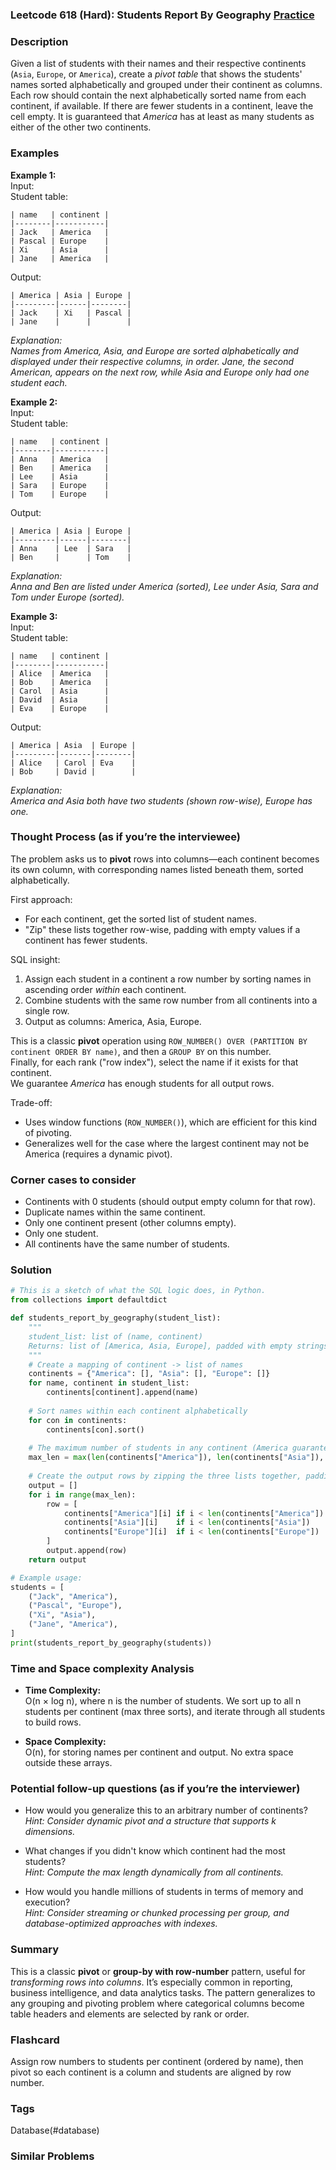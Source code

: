### Leetcode 618 (Hard): Students Report By Geography [Practice](https://leetcode.com/problems/students-report-by-geography)

### Description  
Given a list of students with their names and their respective continents (`Asia`, `Europe`, or `America`), create a *pivot table* that shows the students' names sorted alphabetically and grouped under their continent as columns. Each row should contain the next alphabetically sorted name from each continent, if available. If there are fewer students in a continent, leave the cell empty. It is guaranteed that *America* has at least as many students as either of the other two continents.

### Examples  

**Example 1:**  
Input:  
Student table:
```
| name   | continent |
|--------|-----------|
| Jack   | America   |
| Pascal | Europe    |
| Xi     | Asia      |
| Jane   | America   |
```
Output:
```
| America | Asia | Europe |
|---------|------|--------|
| Jack    | Xi   | Pascal |
| Jane    |      |        |
```
*Explanation:  
Names from America, Asia, and Europe are sorted alphabetically and displayed under their respective columns, in order. Jane, the second American, appears on the next row, while Asia and Europe only had one student each.*

**Example 2:**  
Input:  
Student table:
```
| name   | continent |
|--------|-----------|
| Anna   | America   |
| Ben    | America   |
| Lee    | Asia      |
| Sara   | Europe    |
| Tom    | Europe    |
```
Output:
```
| America | Asia | Europe |
|---------|------|--------|
| Anna    | Lee  | Sara   |
| Ben     |      | Tom    |
```
*Explanation:  
Anna and Ben are listed under America (sorted), Lee under Asia, Sara and Tom under Europe (sorted).*

**Example 3:**  
Input:  
Student table:
```
| name   | continent |
|--------|-----------|
| Alice  | America   |
| Bob    | America   |
| Carol  | Asia      |
| David  | Asia      |
| Eva    | Europe    |
```
Output:
```
| America | Asia  | Europe |
|---------|-------|--------|
| Alice   | Carol | Eva    |
| Bob     | David |        |
```
*Explanation:  
America and Asia both have two students (shown row-wise), Europe has one.*

### Thought Process (as if you’re the interviewee)  
The problem asks us to **pivot** rows into columns—each continent becomes its own column, with corresponding names listed beneath them, sorted alphabetically.

First approach:  
- For each continent, get the sorted list of student names.
- "Zip" these lists together row-wise, padding with empty values if a continent has fewer students.

SQL insight:  
1. Assign each student in a continent a row number by sorting names in ascending order *within* each continent.
2. Combine students with the same row number from all continents into a single row.
3. Output as columns: America, Asia, Europe.

This is a classic **pivot** operation using `ROW_NUMBER() OVER (PARTITION BY continent ORDER BY name)`, and then a `GROUP BY` on this number.  
Finally, for each rank ("row index"), select the name if it exists for that continent.  
We guarantee *America* has enough students for all output rows.

Trade-off:  
- Uses window functions (`ROW_NUMBER()`), which are efficient for this kind of pivoting.
- Generalizes well for the case where the largest continent may not be America (requires a dynamic pivot).

### Corner cases to consider  
- Continents with 0 students (should output empty column for that row).
- Duplicate names within the same continent.
- Only one continent present (other columns empty).
- Only one student.
- All continents have the same number of students.

### Solution

```python
# This is a sketch of what the SQL logic does, in Python.
from collections import defaultdict

def students_report_by_geography(student_list):
    """
    student_list: list of (name, continent)
    Returns: list of [America, Asia, Europe], padded with empty strings when necessary
    """
    # Create a mapping of continent -> list of names
    continents = {"America": [], "Asia": [], "Europe": []}
    for name, continent in student_list:
        continents[continent].append(name)
    
    # Sort names within each continent alphabetically
    for con in continents:
        continents[con].sort()
    
    # The maximum number of students in any continent (America guaranteed no less than others)
    max_len = max(len(continents["America"]), len(continents["Asia"]), len(continents["Europe"]))
    
    # Create the output rows by zipping the three lists together, padding with empty strings
    output = []
    for i in range(max_len):
        row = [
            continents["America"][i] if i < len(continents["America"]) else "",
            continents["Asia"][i]    if i < len(continents["Asia"])    else "",
            continents["Europe"][i]  if i < len(continents["Europe"])  else "",
        ]
        output.append(row)
    return output

# Example usage:
students = [
    ("Jack", "America"),
    ("Pascal", "Europe"),
    ("Xi", "Asia"),
    ("Jane", "America"),
]
print(students_report_by_geography(students))
```

### Time and Space complexity Analysis  

- **Time Complexity:**  
  O(n × log n), where n is the number of students. We sort up to all n students per continent (max three sorts), and iterate through all students to build rows.

- **Space Complexity:**  
  O(n), for storing names per continent and output. No extra space outside these arrays.

### Potential follow-up questions (as if you’re the interviewer)  

- How would you generalize this to an arbitrary number of continents?  
  *Hint: Consider dynamic pivot and a structure that supports k dimensions.*

- What changes if you didn't know which continent had the most students?  
  *Hint: Compute the max length dynamically from all continents.*

- How would you handle millions of students in terms of memory and execution?  
  *Hint: Consider streaming or chunked processing per group, and database-optimized approaches with indexes.*

### Summary
This is a classic **pivot** or **group-by with row-number** pattern, useful for *transforming rows into columns*. It’s especially common in reporting, business intelligence, and data analytics tasks. The pattern generalizes to any grouping and pivoting problem where categorical columns become table headers and elements are selected by rank or order.


### Flashcard
Assign row numbers to students per continent (ordered by name), then pivot so each continent is a column and students are aligned by row number.

### Tags
Database(#database)

### Similar Problems
